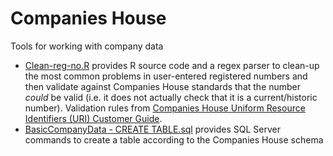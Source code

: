# Companies House
Tools for working with company data

- [Clean-reg-no.R](https://github.com/FutureEconomiesAnalytics/Companies-House/blob/main/Clean-reg-no.R) provides R source code and a regex parser to clean-up the most common problems in user-entered registered numbers and then validate against Companies House standards that the number *could* be valid (i.e. it does not actually check that it is a current/historic number). Validation rules from [Companies House Uniform Resource Identifiers (URI) Customer Guide](https://assets.publishing.service.gov.uk/government/uploads/system/uploads/attachment_data/file/809682/uniformResourceIdentifiersCustomerGuide.pdf).
- [BasicCompanyData - CREATE TABLE.sql](https://github.com/ChristianSpence/Companies-House/blob/main/BasicCompanyData-CREATE%20TABLE.sql) provides SQL Server commands to create a table according to the Companies House schema
